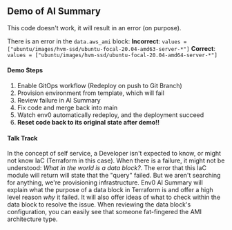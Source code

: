 ## Demo of AI Summary
This code doesn't work, it will result in an error (on purpose).

There is an error in the `data.aws_ami` block:
**Incorrect**: `values = ["ubuntu/images/hvm-ssd/ubuntu-focal-20.04-amd63-server-*"]`
**Correct**: `values = ["ubuntu/images/hvm-ssd/ubuntu-focal-20.04-amd64-server-*"]`

#### Demo Steps
1. Enable GitOps workflow (Redeploy on push to Git Branch)
2. Provision environment from template, which will fail
3. Review failure in AI Summary
4. Fix code and merge back into main
5. Watch env0 automatically redeploy, and the deployment succeed
6. **Reset code back to its original state after demo!!**

#### Talk Track
In the concept of self service, a Developer isn't expected to know, or might not know IaC (Terraform in this case). When there is a failure, it might not be understood: *What in the world is a data block?*. The error that this IaC module will return will state that the "query" failed. But we aren't searching for anything, we're provisioning infrastructure. Env0 AI Summary will explain what the purpose of a data block in Terraform is and offer a high level reason *why* it failed. It will also offer ideas of what to check within the data block to resolve the issue. When reviewing the data block's configuration, you can easily see that someone fat-fingered the AMI architecture type.